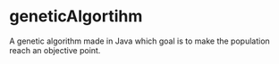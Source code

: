 # geneticAlgortihm
A genetic algorithm made in Java which goal is to make the population reach an objective point.
